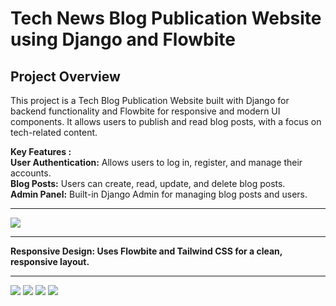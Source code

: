 <h1> Tech News Blog Publication Website using Django and Flowbite </h1>

<h2>Project Overview</h2>
<p>This project is a Tech Blog Publication Website built with Django for backend functionality and Flowbite for responsive and modern UI components. It allows users to publish and read blog posts, with a focus on tech-related content.</p>

<b>Key Features :</b>
<br>
<b>User Authentication:</b> Allows users to log in, register, and manage their accounts.
<br>
<b>Blog Posts:</b> Users can create, read, update, and delete blog posts.
<br>
<b>Admin Panel:</b> Built-in Django Admin for managing blog posts and users.
<hr>

![ ](https://github.com/user-attachments/assets/c1f80c7f-f676-4258-b306-3acbd4db4520)

<hr>
<b>Responsive Design: Uses Flowbite and Tailwind CSS for a clean, responsive layout.</b>
<hr>

![ ](https://github.com/user-attachments/assets/449d56a9-0952-4c99-81c9-3ccebf3dd67b)
![ ](https://github.com/user-attachments/assets/36efba9c-31b7-41e5-91fb-4faf31322b98)
![ ](https://github.com/user-attachments/assets/1bb20779-176e-43bd-9c59-5b7c3ba62358)
![ ](https://github.com/user-attachments/assets/44388287-06e4-4e73-a898-ae378494966f)
